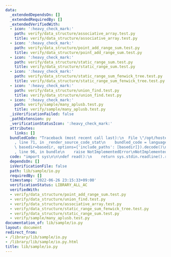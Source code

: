 ```yaml
---
data:
  _extendedDependsOn: []
  _extendedRequiredBy: []
  _extendedVerifiedWith:
  - icon: ':heavy_check_mark:'
    path: verify/data_structure/associative_array.test.py
    title: verify/data_structure/associative_array.test.py
  - icon: ':heavy_check_mark:'
    path: verify/data_structure/point_add_range_sum.test.py
    title: verify/data_structure/point_add_range_sum.test.py
  - icon: ':heavy_check_mark:'
    path: verify/data_structure/static_range_sum.test.py
    title: verify/data_structure/static_range_sum.test.py
  - icon: ':heavy_check_mark:'
    path: verify/data_structure/static_range_sum_fenwick_tree.test.py
    title: verify/data_structure/static_range_sum_fenwick_tree.test.py
  - icon: ':heavy_check_mark:'
    path: verify/data_structure/union_find.test.py
    title: verify/data_structure/union_find.test.py
  - icon: ':heavy_check_mark:'
    path: verify/sample/many_aplusb.test.py
    title: verify/sample/many_aplusb.test.py
  _isVerificationFailed: false
  _pathExtension: py
  _verificationStatusIcon: ':heavy_check_mark:'
  attributes:
    links: []
  bundledCode: "Traceback (most recent call last):\n  File \"/opt/hostedtoolcache/Python/3.10.5/x64/lib/python3.10/site-packages/onlinejudge_verify/documentation/build.py\"\
    , line 71, in _render_source_code_stat\n    bundled_code = language.bundle(stat.path,\
    \ basedir=basedir, options={'include_paths': [basedir]}).decode()\n  File \"/opt/hostedtoolcache/Python/3.10.5/x64/lib/python3.10/site-packages/onlinejudge_verify/languages/python.py\"\
    , line 96, in bundle\n    raise NotImplementedError\nNotImplementedError\n"
  code: "import sys\n\n\ndef read():\n    return sys.stdin.readline().rstrip()\n"
  dependsOn: []
  isVerificationFile: false
  path: lib/sample/io.py
  requiredBy: []
  timestamp: '2022-06-26 23:15:33+09:00'
  verificationStatus: LIBRARY_ALL_AC
  verifiedWith:
  - verify/data_structure/point_add_range_sum.test.py
  - verify/data_structure/union_find.test.py
  - verify/data_structure/associative_array.test.py
  - verify/data_structure/static_range_sum_fenwick_tree.test.py
  - verify/data_structure/static_range_sum.test.py
  - verify/sample/many_aplusb.test.py
documentation_of: lib/sample/io.py
layout: document
redirect_from:
- /library/lib/sample/io.py
- /library/lib/sample/io.py.html
title: lib/sample/io.py
---
```


